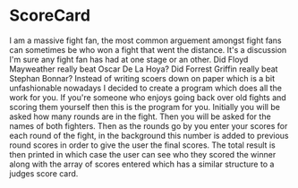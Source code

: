# ScoreCard
I am a massive fight fan, the most common arguement amongst fight fans can sometimes be who won a fight that went the distance. 
It's a discussion I'm sure any fight fan has had at one stage or an other. Did Floyd Mayweather really beat Oscar De La Hoya? Did Forrest Griffin
really beat Stephan Bonnar? Instead of writing scoers down on paper which is a bit unfashionable nowadays I decided to create a program which does
all the work for you. If you're someone who enjoys going back over old fights and scoring them yourself then this is the program for you. 
Initially you will be asked how many rounds are in the fight. Then you will be asked for the names of both fighters. Then as the rounds go by
you enter your scores for each round of the fight, in the background this number is added to previous round scores in order to give the user
the final scores. The total result is then printed in which case the user can see who they scored the winner along with the array of scores entered 
which has a similar structure to a judges score card.
